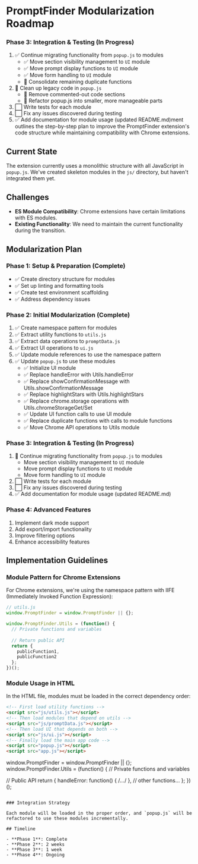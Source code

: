 # PromptFinder Modularization Roadmap

### Phase 3: Integration & Testing (In Progress)

1. ✅ Continue migrating functionality from `popup.js` to modules
   - ✅ Move section visibility management to `UI` module
   - ✅ Move prompt display functions to `UI` module
   - ✅ Move form handling to `UI` module
   - 🔄 Consolidate remaining duplicate functions
2. 🔄 Clean up legacy code in `popup.js`
   - 🔄 Remove commented-out code sections
   - 🔄 Refactor popup.js into smaller, more manageable parts
3. ⬜ Write tests for each module
4. ⬜ Fix any issues discovered during testing
5. ✅ Add documentation for module usage (updated README.md)ment outlines the step-by-step plan to improve the PromptFinder extension's code structure while maintaining compatibility with Chrome extensions.

## Current State

The extension currently uses a monolithic structure with all JavaScript in `popup.js`. We've created skeleton modules in the `js/` directory, but haven't integrated them yet.

## Challenges

- **ES Module Compatibility**: Chrome extensions have certain limitations with ES modules.
- **Existing Functionality**: We need to maintain the current functionality during the transition.

## Modularization Plan

### Phase 1: Setup & Preparation (Complete)

- ✅ Create directory structure for modules
- ✅ Set up linting and formatting tools
- ✅ Create test environment scaffolding
- ✅ Address dependency issues

### Phase 2: Initial Modularization (Complete)

1. ✅ Create namespace pattern for modules
2. ✅ Extract utility functions to `utils.js`
3. ✅ Extract data operations to `promptData.js`
4. ✅ Extract UI operations to `ui.js`
5. ✅ Update module references to use the namespace pattern
6. ✅ Update `popup.js` to use these modules
   - ✅ Initialize UI module
   - ✅ Replace handleError with Utils.handleError
   - ✅ Replace showConfirmationMessage with Utils.showConfirmationMessage
   - ✅ Replace highlightStars with Utils.highlightStars
   - ✅ Replace chrome.storage operations with Utils.chromeStorageGet/Set
   - ✅ Update UI function calls to use UI module
   - ✅ Replace duplicate functions with calls to module functions
   - ✅ Move Chrome API operations to Utils module

### Phase 3: Integration & Testing (In Progress)

1. 🔄 Continue migrating functionality from `popup.js` to modules
   - Move section visibility management to `UI` module
   - Move prompt display functions to `UI` module
   - Move form handling to `UI` module
2. ⬜ Write tests for each module
3. ⬜ Fix any issues discovered during testing
4. ✅ Add documentation for module usage (updated README.md)

### Phase 4: Advanced Features

1. Implement dark mode support
2. Add export/import functionality
3. Improve filtering options
4. Enhance accessibility features

## Implementation Guidelines

### Module Pattern for Chrome Extensions

For Chrome extensions, we're using the namespace pattern with IIFE (Immediately Invoked Function Expression):

```javascript
// utils.js
window.PromptFinder = window.PromptFinder || {};

window.PromptFinder.Utils = (function() {
  // Private functions and variables
  
  // Return public API
  return {
    publicFunction1,
    publicFunction2
  };
})();
```

### Module Usage in HTML

In the HTML file, modules must be loaded in the correct dependency order:

```html
<!-- First load utility functions -->
<script src="js/utils.js"></script>
<!-- Then load modules that depend on utils -->
<script src="js/promptData.js"></script>
<!-- Then load UI that depends on both -->
<script src="js/ui.js"></script>
<!-- Finally load the main app code -->
<script src="popup.js"></script>
<script src="app.js"></script>
```

window.PromptFinder = window.PromptFinder || {};
window.PromptFinder.Utils = (function() {
  // Private functions and variables
  
  // Public API
  return {
    handleError: function() { /*...*/ },
    // other functions...
  };
})();

```

### Integration Strategy

Each module will be loaded in the proper order, and `popup.js` will be refactored to use these modules incrementally.

## Timeline

- **Phase 1**: Complete
- **Phase 2**: 2 weeks
- **Phase 3**: 1 week
- **Phase 4**: Ongoing
